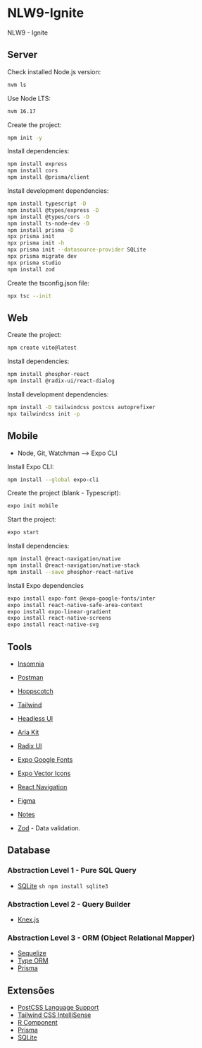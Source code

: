 # NLW9-Ignite
NLW9 - Ignite

## Server
Check installed Node.js version:
```sh
nvm ls
```

Use Node LTS:
```sh
nvm 16.17
```

Create the project:
```sh
npm init -y
```
Install dependencies:
```sh
npm install express
npm install cors
npm install @prisma/client
```

Install development dependencies:
```sh
npm install typescript -D
npm install @types/express -D
npm install @types/cors -D
npm install ts-node-dev -D
npm install prisma -D
npx prisma init
npx prisma init -h
npx prisma init --datasource-provider SQLite
npx prisma migrate dev
npx prisma studio
npm install zod
```

Create the tsconfig.json file:
```sh
npx tsc --init
```

## Web
Create the project:
```sh
npm create vite@latest
```

Install dependencies:
```sh
npm install phosphor-react
npm install @radix-ui/react-dialog
```

Install development dependencies:
```sh
npm install -D tailwindcss postcss autoprefixer
npx tailwindcss init -p
```

## Mobile
- Node, Git, Watchman --> Expo CLI

Install Expo CLI:
```sh
npm install --global expo-cli
```

Create the project (blank - Typescript):
```sh
expo init mobile
```

Start the project:
```sh
expo start
```

Install dependencies:
```sh
npm install @react-navigation/native
npm install @react-navigation/native-stack
npm install --save phosphor-react-native
```

Install Expo dependencies
```sh
expo install expo-font @expo-google-fonts/inter
expo install react-native-safe-area-context
expo install expo-linear-gradient
expo install react-native-screens
expo install react-native-svg
```


## Tools
 - [Insomnia](https://insomnia.rest/download)
 - [Postman](https://www.postman.com/)
 - [Hoppscotch](https://hoppscotch.io/pt-br)

 - [Tailwind](https://tailwindcss.com/)

 - [Headless UI](https://headlessui.com)
 - [Aria Kit](https://ariakit.org)
 - [Radix UI](https://www.radix-ui.com)

 - [Expo Google Fonts](https://docs.expo.dev/guides/using-custom-fonts/)
 - [Expo Vector Icons](https://oblador.github.io/react-native-vector-icons/)
 - [React Navigation](https://reactnavigation.org/)

 - [Figma](https://www.figma.com/file/mAhMMRTiieN3gGtl0fGv6i/NLW-eSports)
 - [Notes](https://efficient-sloth-d85.notion.site/Ignite-18c1174738e54f1d8e742f794e210cd2)

 - [Zod](https://github.com/colinhacks/zod) - Data validation.

## Database
### Abstraction Level 1 - Pure SQL Query
 - [SQLite](https://github.com/TryGhost/node-sqlite3) ```sh npm install sqlite3```

### Abstraction Level 2 - Query Builder
 - [Knex.js](https://knexjs.org/)

### Abstraction Level 3 - ORM (Object Relational Mapper)
 - [Sequelize](https://sequelize.org/)
 - [Type ORM](https://typeorm.io/)
 - [Prisma](https://www.prisma.io/)

## Extensões
- [PostCSS Language Support](https://marketplace.visualstudio.com/items?itemName=csstools.postcss)
- [Tailwind CSS IntelliSense](https://marketplace.visualstudio.com/items?itemName=bradlc.vscode-tailwindcss)
- [R Component](https://marketplace.visualstudio.com/items?itemName=rodrigorgtic.rcomponent)
- [Prisma](https://marketplace.visualstudio.com/items?itemName=Prisma.prisma)
- [SQLite](https://marketplace.visualstudio.com/items?itemName=alexcvzz.vscode-sqlite)